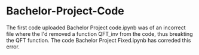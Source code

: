 # Bachelor-Project-Code
The first code uploaded Bachelor Project code.ipynb was of an incorrect file where the I'd removed a function QFT_inv from the code, thus breakting the QFT function.
The code Bachelor Project Fixed.ipynb has correded this error.
